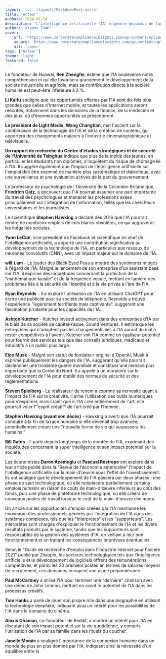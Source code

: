 ```yaml
---
layout: '../../layouts/MarkdownPost.astro'
title: 'Acteur'
pubDate: 2024-01-14
description: 'L’intelligence artificielle (IA) engendre beaucoup de fantasmes et de craintes'
author: 'Xiaoda ZHAO'
cover:
    url: 'https://www.corporatecomplianceinsights.com/wp-content/uploads/2019/10/robot-hiring.jpg'
    square: 'https://www.corporatecomplianceinsights.com/wp-content/uploads/2019/10/robot-hiring.jpg'
    alt: 'cover'
tags: ["Acteur"]
theme: 'light'
featured: false
---
```


Le fondateur de Huawei, **Ren Zhengfei**, estime que l'IA bouleverse notre compréhension et qu'elle favorisera grandement le développement de la société industrielle et agricole, mais sa contribution directe à la société humaine est peut-être inférieure à 2 %.

**Li Kaifu** souligne que les opportunités offertes par l'IA sont dix fois plus grandes que celles d'Internet mobile, et toutes les applications seront réécrites, notamment dans les domaines de la finance, de la médecine et des jeux, où d'énormes opportunités se présenteront.

**Le président de Light Media, Wang Changtian**, met l'accent sur la combinaison de la technologie de l'IA et de la création de contenu, qui apportera des changements majeurs à l'industrie cinématographique et télévisuelle.

**Un rapport de recherche du Centre d'études stratégiques et de sécurité de l'Université de Tsinghua** indique que plus de la moitié des jeunes, en particulier les étudiants non diplômés, s'inquiètent du risque de chômage lié à l'IA. Il suggère également que l'impact de l'intelligence artificielle sur l'emploi doit être examiné de manière plus systématique et dialectique, avec une surveillance et une évaluation actives de la part du gouvernement.

Le professeur de psychologie de l'Université de la Colombie-Britannique, **Friedrich Gatz**, a découvert que l'IA pourrait assumer une part importante du travail des psychologues et menacer les professions axées principalement sur l'intégration de l'information, telles que les chercheurs universitaires et les journalistes.

Le scientifique **Stephen Hawking** a déclaré dès 2016 que l'IA pourrait rendre de nombreux emplois de cols blancs obsolètes, ce qui aggraverait les inégalités sociales.

**Yann LeCun**, vice-président de Facebook et scientifique en chef de l'intelligence artificielle, a apporté une contribution significative au développement de la technologie de l'IA, en particulier aux réseaux de neurones convolutifs (CNN), avec un impact majeur sur le domaine de l'IA.

**will.i.am** - Le leader des Black Eyed Peas a montré des sentiments mitigés à l'égard de l'IA. Malgré le lancement de son entreprise d'un assistant basé sur l'IA, il exprime des inquiétudes concernant la protection de la "mathématique faciale" et de la fréquence vocale, mettant en lumière des problèmes liés à la sécurité de l'identité et à la vie privée à l'ère de l'IA.

**Ryan Reynolds** - Il a exploré l'utilisation de l'IA en utilisant ChatGPT pour écrire une publicité pour sa société de téléphonie. Reynolds a trouvé l'expérience "légèrement terrifiante mais captivante", suggérant une fascination prudente pour les capacités de l'IA.

**Ashton Kutcher** - Kutcher investit activement dans des entreprises d'IA par le biais de sa société de capital-risque, Sound Ventures. Il estime que les entreprises qui n'adoptent pas les changements liés à l'IA auront du mal à rester compétitives à l'avenir. Kutcher voit l'IA comme un égaliseur potentiel pour fournir des services tels que des conseils juridiques, médicaux et éducatifs à un public plus large.

**Elon Musk** - Malgré son statut de fondateur original d'OpenAI, Musk a exprimé publiquement les dangers de l'IA, suggérant qu'elle pourrait déclencher une troisième guerre mondiale et constituer une menace plus importante que la Corée du Nord. Il a appelé à un moratoire sur le développement de l'IA pour établir des normes de sécurité et des réglementations.

**Steven Spielberg** - Le réalisateur de renom a exprimé sa nervosité quant à l'impact de l'IA sur la créativité. Il aime l'utilisation des outils numériques pour s'exprimer, mais craint que si l'IA crée entièrement de l'art, elle pourrait voler l'"esprit créatif" de l'art créé par l'homme.

**Stephen Hawking (avant son décès)** - Hawking a averti que l'IA pourrait conduire à la fin de la race humaine si elle devenait trop avancée, potentiellement créant une "nouvelle forme de vie qui surpassera les humains."

**Bill Gates** - Il parle depuis longtemps de la montée de l'IA, exprimant des inquiétudes concernant la super intelligence et son impact potentiel sur la société.

Les économistes **Daron Acemoglu** et **Pascual Restrepo** ont exploré dans leur article publié dans la "Revue de l'économie américaine" l'impact de l'intelligence artificielle sur la main-d'œuvre sous l'effet de l'investissement. Ils ont souligné que le développement de l'IA passera par deux phases : une phase de saut technologique, où elle remplacera partiellement certains emplois humains en raison de coûts de main-d'œuvre inférieurs au coût des fonds, puis une phase de plateforme technologique, où elle créera de nouveaux postes de travail lorsque le coût de la main-d'œuvre diminuera.

Un article sur les opportunités d'emploi créées par l'IA mentionne les nouveaux rôles professionnels générés par l'intégration de l'IA dans des systèmes complexes, tels que les "interprètes" et les "supporteurs". Les interprètes sont chargés d'expliquer le fonctionnement de l'IA et les divers résultats produits par le système, tandis que les supporteurs sont responsables de la gestion des systèmes d'IA, en veillant à leur bon fonctionnement et en traitant les conséquences imprévues éventuelles.

Selon le "Guide de recherche d'emploi dans l'industrie Internet pour l'année 2021" publié par Zhaopin, les secteurs technologiques tels que l'intelligence artificielle et le développement de logiciels offrent des rémunérations compétitives, et parmi les 20 premiers postes en termes de salaires moyens de recrutement, ces domaines occupent une place prépondérante.

**Paul McCartney** a utilisé l'IA pour terminer une "dernière" chanson avec une démo de John Lennon, mettant en avant le potentiel de l'IA dans les processus créatifs.

**Tom Hanks** a parlé de jouer son propre rôle dans une biographie en utilisant la technologie deepfake, indiquant ainsi un intérêt pour les possibilités de l'IA dans le domaine du cinéma.

**Alexis Ohanian**, co-fondateur de Reddit, a montré un intérêt pour l'IA en discutant de son impact potentiel sur la vie quotidienne, y compris l'utilisation de l'IA par sa famille dans les rituels du coucher.

**Janelle Monáe** a souligné l'importance de la connexion humaine dans un monde de plus en plus dominé par l'IA, indiquant ainsi la nécessité d'un équilibre entre la
